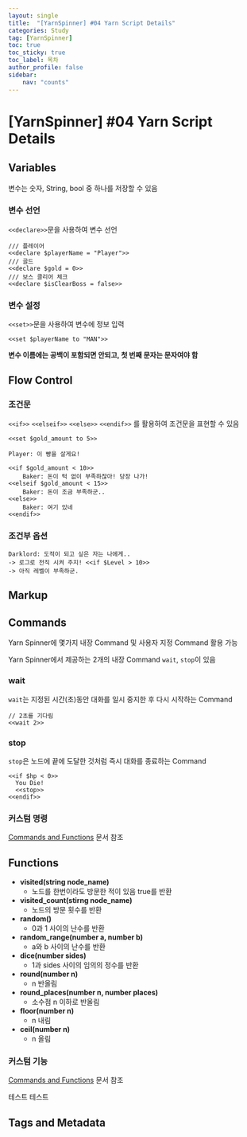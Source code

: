 ```yaml
---
layout: single
title:  "[YarnSpinner] #04 Yarn Script Details"
categories: Study
tag: [YarnSpinner]
toc: true 
toc_sticky: true 
toc_label: 목차    
author_profile: false
sidebar:
    nav: "counts"
---
```


# [YarnSpinner] #04 Yarn Script Details
## Variables
변수는 숫자, String, bool 중 하나를 저장할 수 있음

### 변수 선언
```<<declare>>```문을 사용하여 변수 선언
```
/// 플레이어
<<declare $playerName = "Player">>
/// 골드
<<declare $gold = 0>>
/// 보스 클리어 체크
<<declare $isClearBoss = false>>
```
### 변수 설정
```<<set>>```문을 사용하여 변수에 정보 입력
```
<<set $playerName to "MAN">>
```
**변수 이름에는 공백이 포함되면 안되고, 첫 번째 문자는 문자여야 함**

## Flow Control

### 조건문
```<<if>>``` ```<<elseif>>``` ```<<else>>``` ```<<endif>>``` 를 활용하여 조건문을 표현할 수 있음
```
<<set $gold_amount to 5>>

Player: 이 빵을 살게요!

<<if $gold_amount < 10>>
    Baker: 돈이 턱 없이 부족하잖아! 당장 나가!
<<elseif $gold_amount < 15>>
    Baker: 돈이 조금 부족하군..
<<else>>
    Baker: 여기 있네
<<endif>>
```

### 조건부 옵션
```
Darklord: 도적이 되고 싶은 자는 나에게..
-> 로그로 전직 시켜 주지! <<if $Level > 10>>
-> 아직 레벨이 부족하군.
```

## Markup

## Commands

Yarn Spinner에 몇가지 내장 Command 및 사용자 지정 Command 활용 가능

Yarn Spinner에서 제공하는 2개의 내장 Command ```wait```, ```stop```이 있음

### wait
```wait```는 지정된 시간(초)동안 대화를 일시 중지한 후 다시 시작하는 Command
```
// 2초를 기다림
<<wait 2>>
```

### stop
```stop```은 노드에 끝에 도달한 것처럼 즉시 대화를 종료하는 Command
```
<<if $hp < 0>>
  You Die!
  <<stop>>
<<endif>>
```
### 커스텀 명령 
[Commands and Functions](https://docs.yarnspinner.dev/using-yarnspinner-with-unity/assets-and-localization) 문서 참조

## Functions
* **visited(string node_name)**
  * 노드를 한번이라도 방문한 적이 있음 true를 반환
* **visited_count(stirng node_name)**
  * 노드의 방문 횟수를 반환
* **random()**
  * 0과 1 사이의 난수를 반환
* **random_range(number a, number b)**
  * a와 b 사이의 난수를 반환
* **dice(number sides)**
  * 1과 sides 사이의 임의의 정수를 반환
* **round(number n)**
  * n 반올림
* **round_places(number n, number places)**
  * 소수점 n 이하로 반올림
* **floor(number n)**
  * n 내림
* **ceil(number n)**
  * n 올림

### 커스텀 기능 
[Commands and Functions](https://docs.yarnspinner.dev/using-yarnspinner-with-unity/assets-and-localization) 문서 참조

테스트 테스트

## Tags and Metadata

